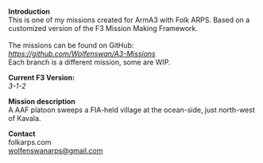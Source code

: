 <b>Introduction</b><br/>
This is one of my missions created for ArmA3 with Folk ARPS. Based on a customized version of the F3 Mission Making Framework.<br/><br/>
The missions can be found on GitHub:<br/>
<i>https://github.com/Wolfenswan/A3-Missions</i><br/>
Each branch is a different mission, some are WIP.<br/>

<b>Current F3 Version:</b><br/>
<i>3-1-2</i>

<b>Mission description</b><br/>
A AAF platoon sweeps a FIA-held village at the ocean-side, just north-west of Kavala.

<b>Contact</b><br/>
folkarps.com<br/>
wolfenswanarps@gmail.com<br/>